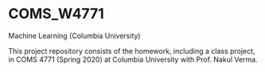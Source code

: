 # COMS_W4771
Machine Learning (Columbia University)

This project repository consists of the homework, including a class project, in 
COMS 4771 (Spring 2020) at Columbia University with Prof. Nakul Verma.
